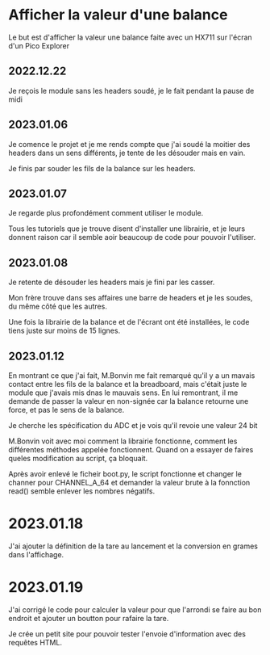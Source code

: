 # Afficher la valeur d'une balance

Le but est d'afficher la valeur une balance faite avec un HX711 sur l'écran d'un Pico Explorer

## 2022.12.22
Je reçois le module sans les headers soudé, je le fait pendant la pause de midi

## 2023.01.06
Je comence le projet et je me rends compte que j'ai soudé la moitier des headers dans un sens différents, je tente de les désouder mais en vain.

Je finis par souder les fils de la balance sur les headers.

## 2023.01.07
Je regarde plus profondément comment utiliser le module.

Tous les tutoriels que je trouve disent d'installer une librairie, et je leurs donnent raison car il semble aoir beaucoup de code pour pouvoir l'utiliser.

## 2023.01.08
Je retente de désouder les headers mais je fini par les casser.

Mon frère trouve dans ses affaires une barre de headers et je les soudes, du même côté que les autres.

Une fois la librairie de la balance et de l'écrant ont été installées, le code tiens juste sur moins de 15 lignes.

## 2023.01.12
En montrant ce que j'ai fait, M.Bonvin me fait remarqué qu'il y a un mavais contact entre les fils de la balance et la breadboard, mais c'était juste le module que j'avais mis dnas le mauvais sens. En lui remontrant, il me demande de passer la valeur en non-signée car la balance retourne une force, et pas le sens de la balance.

Je cherche les spécification du ADC et je vois qu'il revoie une valeur 24 bit

M.Bonvin voit avec moi comment la librairie fonctionne, comment les différentes méthodes appelée fonctionnent. Quand on a essayer de faires queles modification au script, ça bloquait.

Après avoir enlevé le ficheir boot.py, le script fonctionne et changer le channer pour CHANNEL_A_64 et demander la valeur brute à la fonnction read() semble enlever les nombres négatifs.

# 2023.01.18
J'ai ajouter la définition de la tare au lancement et la conversion en grames dans l'affichage.

# 2023.01.19
J'ai corrigé le code pour calculer la valeur pour que l'arrondi se faire au bon endroit et ajouter un boutton pour rafaire la tare.

Je crée un petit site pour pouvoir tester l'envoie d'information avec des requêtes HTML.
